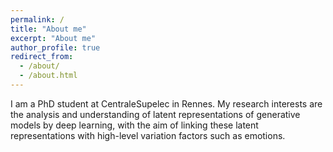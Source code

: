 ```yaml
---
permalink: /
title: "About me"
excerpt: "About me"
author_profile: true
redirect_from: 
  - /about/
  - /about.html
---
```


I am a PhD student at CentraleSupelec in Rennes. My research interests are the analysis and understanding of latent representations of generative models by deep learning, with the aim of linking these latent representations with high-level variation factors such as emotions. 